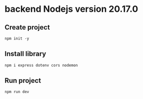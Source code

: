# backend Nodejs version 20.17.0

## Create project
```txt
npm init -y
```

## Install library
```txt
npm i express dotenv cors nodemon
```

## Run project
```txt
npm run dev
```
